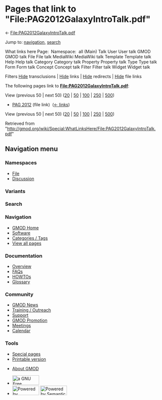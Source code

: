 <div id="mw-page-base" class="noprint">

</div>

<div id="mw-head-base" class="noprint">

</div>

<div id="content" class="mw-body" role="main">

<span id="top"></span>

<div id="mw-js-message" style="display:none;">

</div>



# <span dir="auto">Pages that link to "File:PAG2012GalaxyIntroTalk.pdf"</span>

<div id="bodyContent">

<div id="contentSub">

←
[File:PAG2012GalaxyIntroTalk.pdf](/wiki/File:PAG2012GalaxyIntroTalk.pdf "File:PAG2012GalaxyIntroTalk.pdf")

</div>

<div id="jump-to-nav" class="mw-jump">

Jump to: [navigation](#mw-navigation), [search](#p-search)

</div>

<div id="mw-content-text">

What links here Page:  Namespace:  all (Main) Talk User User talk GMOD
GMOD talk File File talk MediaWiki MediaWiki talk Template Template talk
Help Help talk Category Category talk Property Property talk Type Type
talk Form Form talk Concept Concept talk Filter Filter talk Widget
Widget talk

Filters
[Hide](/mediawiki/index.php?title=Special:WhatLinksHere/File:PAG2012GalaxyIntroTalk.pdf&hidetrans=1 "Special:WhatLinksHere/File:PAG2012GalaxyIntroTalk.pdf")
transclusions \|
[Hide](/mediawiki/index.php?title=Special:WhatLinksHere/File:PAG2012GalaxyIntroTalk.pdf&hidelinks=1 "Special:WhatLinksHere/File:PAG2012GalaxyIntroTalk.pdf")
links \|
[Hide](/mediawiki/index.php?title=Special:WhatLinksHere/File:PAG2012GalaxyIntroTalk.pdf&hideredirs=1 "Special:WhatLinksHere/File:PAG2012GalaxyIntroTalk.pdf")
redirects \|
[Hide](/mediawiki/index.php?title=Special:WhatLinksHere/File:PAG2012GalaxyIntroTalk.pdf&hideimages=1 "Special:WhatLinksHere/File:PAG2012GalaxyIntroTalk.pdf")
file links

The following pages link to
**[File:PAG2012GalaxyIntroTalk.pdf](/wiki/File:PAG2012GalaxyIntroTalk.pdf "File:PAG2012GalaxyIntroTalk.pdf")**:

View (previous 50 \| next 50)
([20](/mediawiki/index.php?title=Special:WhatLinksHere/File:PAG2012GalaxyIntroTalk.pdf&limit=20 "Special:WhatLinksHere/File:PAG2012GalaxyIntroTalk.pdf")
\|
[50](/mediawiki/index.php?title=Special:WhatLinksHere/File:PAG2012GalaxyIntroTalk.pdf&limit=50 "Special:WhatLinksHere/File:PAG2012GalaxyIntroTalk.pdf")
\|
[100](/mediawiki/index.php?title=Special:WhatLinksHere/File:PAG2012GalaxyIntroTalk.pdf&limit=100 "Special:WhatLinksHere/File:PAG2012GalaxyIntroTalk.pdf")
\|
[250](/mediawiki/index.php?title=Special:WhatLinksHere/File:PAG2012GalaxyIntroTalk.pdf&limit=250 "Special:WhatLinksHere/File:PAG2012GalaxyIntroTalk.pdf")
\|
[500](/mediawiki/index.php?title=Special:WhatLinksHere/File:PAG2012GalaxyIntroTalk.pdf&limit=500 "Special:WhatLinksHere/File:PAG2012GalaxyIntroTalk.pdf"))

- [PAG 2012](/wiki/PAG_2012 "PAG 2012") (file link) ‎
  <span class="mw-whatlinkshere-tools">([←
  links](/mediawiki/index.php?title=Special:WhatLinksHere&target=PAG+2012 "Special:WhatLinksHere"))</span>

View (previous 50 \| next 50)
([20](/mediawiki/index.php?title=Special:WhatLinksHere/File:PAG2012GalaxyIntroTalk.pdf&limit=20 "Special:WhatLinksHere/File:PAG2012GalaxyIntroTalk.pdf")
\|
[50](/mediawiki/index.php?title=Special:WhatLinksHere/File:PAG2012GalaxyIntroTalk.pdf&limit=50 "Special:WhatLinksHere/File:PAG2012GalaxyIntroTalk.pdf")
\|
[100](/mediawiki/index.php?title=Special:WhatLinksHere/File:PAG2012GalaxyIntroTalk.pdf&limit=100 "Special:WhatLinksHere/File:PAG2012GalaxyIntroTalk.pdf")
\|
[250](/mediawiki/index.php?title=Special:WhatLinksHere/File:PAG2012GalaxyIntroTalk.pdf&limit=250 "Special:WhatLinksHere/File:PAG2012GalaxyIntroTalk.pdf")
\|
[500](/mediawiki/index.php?title=Special:WhatLinksHere/File:PAG2012GalaxyIntroTalk.pdf&limit=500 "Special:WhatLinksHere/File:PAG2012GalaxyIntroTalk.pdf"))

</div>

<div class="printfooter">

Retrieved from
"<http://gmod.org/wiki/Special:WhatLinksHere/File:PAG2012GalaxyIntroTalk.pdf>"

</div>

<div id="catlinks" class="catlinks catlinks-allhidden">

</div>

<div class="visualClear">

</div>

</div>

</div>

<div id="mw-navigation">

## Navigation menu

<div id="mw-head">



<div id="left-navigation">

<div id="p-namespaces" class="vectorTabs" role="navigation"
aria-labelledby="p-namespaces-label">

### Namespaces

- <span id="ca-nstab-image"><a href="/wiki/File:PAG2012GalaxyIntroTalk.pdf" accesskey="c"
  title="View the file page [c]">File</a></span>
- <span id="ca-talk"><a
  href="/mediawiki/index.php?title=File_talk:PAG2012GalaxyIntroTalk.pdf&amp;action=edit&amp;redlink=1"
  accesskey="t"
  title="Discussion about the content page [t]">Discussion</a></span>

</div>

<div id="p-variants" class="vectorMenu emptyPortlet" role="navigation"
aria-labelledby="p-variants-label">

### 

### Variants[](#)

<div class="menu">

</div>

</div>

</div>

<div id="right-navigation">





</div>

<div id="p-search" role="search">

### Search

<div id="simpleSearch">

</div>

</div>

</div>

</div>

<div id="mw-panel">

<div id="p-logo" role="banner">

<a href="/wiki/Main_Page"
style="background-image: url(http://gmod.org/images/GMOD-cogs.png);"
title="Visit the main page"></a>

</div>

<div id="p-Navigation" class="portal" role="navigation"
aria-labelledby="p-Navigation-label">

### Navigation

<div class="body">

- <span id="n-GMOD-Home">[GMOD Home](/wiki/Main_Page)</span>
- <span id="n-Software">[Software](/wiki/GMOD_Components)</span>
- <span id="n-Categories-.2F-Tags">[Categories /
  Tags](/wiki/Categories)</span>
- <span id="n-View-all-pages">[View all
  pages](/wiki/Special:AllPages)</span>

</div>

</div>

<div id="p-Documentation" class="portal" role="navigation"
aria-labelledby="p-Documentation-label">

### Documentation

<div class="body">

- <span id="n-Overview">[Overview](/wiki/Overview)</span>
- <span id="n-FAQs">[FAQs](/wiki/Category:FAQ)</span>
- <span id="n-HOWTOs">[HOWTOs](/wiki/Category:HOWTO)</span>
- <span id="n-Glossary">[Glossary](/wiki/Glossary)</span>

</div>

</div>

<div id="p-Community" class="portal" role="navigation"
aria-labelledby="p-Community-label">

### Community

<div class="body">

- <span id="n-GMOD-News">[GMOD News](/wiki/GMOD_News)</span>
- <span id="n-Training-.2F-Outreach">[Training /
  Outreach](/wiki/Training_and_Outreach)</span>
- <span id="n-Support">[Support](/wiki/Support)</span>
- <span id="n-GMOD-Promotion">[GMOD
  Promotion](/wiki/GMOD_Promotion)</span>
- <span id="n-Meetings">[Meetings](/wiki/Meetings)</span>
- <span id="n-Calendar">[Calendar](/wiki/Calendar)</span>

</div>

</div>

<div id="p-tb" class="portal" role="navigation"
aria-labelledby="p-tb-label">

### Tools

<div class="body">

- <span id="t-specialpages"><a href="/wiki/Special:SpecialPages" accesskey="q"
  title="A list of all special pages [q]">Special pages</a></span>
- <span id="t-print"><a
  href="/mediawiki/index.php?title=Special:WhatLinksHere/File:PAG2012GalaxyIntroTalk.pdf&amp;printable=yes"
  rel="alternate" accesskey="p"
  title="Printable version of this page [p]">Printable version</a></span>

</div>

</div>

</div>

</div>

<div id="footer" role="contentinfo">

- <span id="footer-places-about">[About
  GMOD](/wiki/GMOD:About "GMOD:About")</span>

<!-- -->

- <span id="footer-copyrightico">[<img src="http://www.gnu.org/graphics/gfdl-logo-small.png" width="88"
  height="31" alt="a GNU Free Documentation License" />](http://www.gnu.org/licenses/fdl-1.3.html)</span>
- <span id="footer-poweredbyico">[<img src="/mediawiki/skins/common/images/poweredby_mediawiki_88x31.png"
  width="88" height="31" alt="Powered by MediaWiki" />](//www.mediawiki.org/)
  [<img
  src="/mediawiki/extensions/SemanticMediaWiki/includes/../resources/images/smw_button.png"
  width="88" height="31" alt="Powered by Semantic MediaWiki" />](https://www.semantic-mediawiki.org/wiki/Semantic_MediaWiki)</span>

<div style="clear:both">

</div>

</div>
